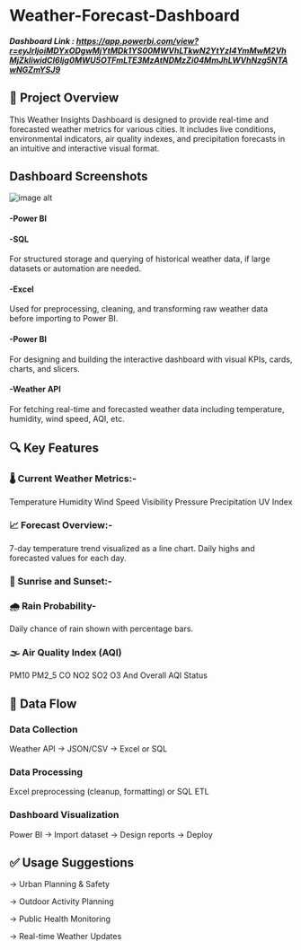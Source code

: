 # Weather-Forecast-Dashboard


##### Dashboard Link : https://app.powerbi.com/view?r=eyJrIjoiMDYxODgwMjYtMDk1YS00MWVhLTkwN2YtYzI4YmMwM2VhMjZkIiwidCI6Ijg0MWU5OTFmLTE3MzAtNDMzZi04MmJhLWVhNzg5NTAwNGZmYSJ9

## 📌 Project Overview
This Weather Insights Dashboard is designed to provide real-time and forecasted weather metrics for various cities. It includes live conditions, environmental indicators, air quality indexes, and precipitation forecasts in an intuitive and interactive visual format.

## Dashboard Screenshots



![image alt]([https://github.com/Amitkmr948/Hospital-data-analysis-dashboard/blob/6349daa1502927da45c6aa6c9cfe720463a38ff0/assets/Home_page.png](https://github.com/Amitkmr948/Weather-Forecast-Dashboard/blob/main/Assets/Screenshot%202025-07-01%20172741.png))

#### -Power BI

#### -SQL
 For structured storage and querying of historical weather data, if large datasets or automation are needed.
#### -Excel
  Used for preprocessing, cleaning, and transforming raw weather data before importing to Power BI.
#### -Power BI
  For designing and building the interactive dashboard with visual KPIs, cards, charts, and slicers.
#### -Weather API
  For fetching real-time and forecasted weather data including temperature, humidity, wind speed, AQI, etc.

  


## 🔍 Key Features

### 🌡️ Current Weather Metrics:-

Temperature
Humidity
Wind Speed
Visibility
Pressure
Precipitation
UV Index

### 📈 Forecast Overview:-

7-day temperature trend visualized as a line chart.
Daily highs and forecasted values for each day.

### 🌄 Sunrise and Sunset:-
  
### 🌧️ Rain Probability-
Daily chance of rain shown with percentage bars.


### 🌫️ Air Quality Index (AQI)
PM10
PM2_5
CO
NO2
SO2
O3
And  Overall AQI Status

## 📂 Data Flow

### Data Collection
  Weather API → JSON/CSV → Excel or SQL

### Data Processing
  Excel preprocessing (cleanup, formatting) or SQL ETL

### Dashboard Visualization
  Power BI → Import dataset → Design reports → Deploy

## ✅ Usage Suggestions
-> Urban Planning & Safety

-> Outdoor Activity Planning

-> Public Health Monitoring

-> Real-time Weather Updates






        
 

